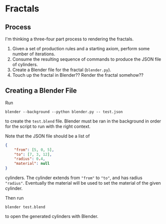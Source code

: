 # Fractals

## Process

I'm thinking a three-four part process to rendering the fractals.

1. Given a set of production rules and a starting axiom, perform some number of iterations.
2. Consume the resulting sequence of commands to produce the JSON file of cylinders.
3. Create a Blender file for the fractal (`blender.py`).
4. Touch up the fractal in Blender?? Render the fractal somehow??

## Creating a Blender File

Run

```shell
blender --background --python blender.py -- test.json
```

to create the `test.blend` file.
Blender must be ran in the background in order for the script to run with the right context.

Note that the JSON file should be a list of

```json
{
    "from": [5, 0, 5],
    "to": [7, 3, 12],
    "radius": 0.4,
    "material": null
}
```

cylinders. The cylinder extends from `"from"` to `"to"`, and has radius `"radius"`.
Eventually the material will be used to set the material of the given cylinder.

Then run

```shell
blender test.blend
```

to open the generated cylinders with Blender.
